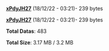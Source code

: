 [**xPdyJH27**](/data/xPdyJH27.txt) (18/12/22 - 03:21)- 239 bytes

[**xPdyJH27**](/data/xPdyJH27.txt) (18/12/22 - 03:21)- 239 bytes

**Total Datas**: 483

**Total Size**: 3.17 MB / 3.2 MB